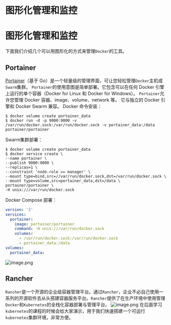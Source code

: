 # 图形化管理和监控

# 图形化管理和监控

下面我们介绍几个可以用图形化的方式来管理`Docker`的工具。

## Portainer

[Portainer](https://portainer.io/)（基于 Go）是一个轻量级的管理界面，可让您轻松管理`Docker`主机或`Swarm`集群。
`Portainer`的使用意图是简单部署。它包含可以在任何 Docker 引擎上运行的单个容器（Docker for Linux 和 Docker for Windows）。
`Portainer`允许您管理 Docker 容器、image、volume、network 等。 它与独立的 Docker 引擎和 Docker Swarm 兼容。
Docker 命令安装：

```shell
$ docker volume create portainer_data
$ docker run -d -p 9000:9000 -v /var/run/docker.sock:/var/run/docker.sock -v portainer_data:/data portainer/portainer
```

Swarm集群部署：

```shell
$ docker volume create portainer_data
$ docker service create \
--name portainer \
--publish 9000:9000 \
--replicas=1 \
--constraint 'node.role == manager' \
--mount type=bind,src=//var/run/docker.sock,dst=/var/run/docker.sock \
--mount type=volume,src=portainer_data,dst=/data \
portainer/portainer \
-H unix:///var/run/docker.sock
```

Docker Compose 部署：

```yaml
version: '2'
services:
  portainer:
    image: portainer/portainer
    command: -H unix:///var/run/docker.sock
    volumes:
      - /var/run/docker.sock:/var/run/docker.sock
      - portainer_data:/data
volumes:
  portainer_data:
```

![image.png](https://cdn.nlark.com/yuque/0/2019/png/372898/1566697386776-8b32b170-760c-4125-b350-648fb4b6d8cc.png#align=left&display=inline&height=778&name=image.png&originHeight=1556&originWidth=2560&size=295174&status=done&width=1280)

## Rancher

`Rancher`是一个开源的企业级容器管理平台。通过`Rancher`，企业不必自己使用一系列的开源软件去从头搭建容器服务平台。`Rancher`提供了在生产环境中使用管理`Docker`和`Kubernetes`的全栈化容器部署与管理平台。
![image.png](https://cdn.nlark.com/yuque/0/2019/png/372898/1566697403132-33b9523d-18d9-49d4-82e3-492d11d7b9ed.png#align=left&display=inline&height=400&name=image.png&originHeight=800&originWidth=1280&size=218488&status=done&width=640)
在后面学习`kubernetes`的课程的时候会给大家演示，用于我们快速搭建一个可运行`kubernetes`集群环境，非常方便。

